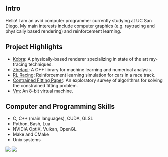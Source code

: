 ## Intro

Hello! I am an avid computer programmer currently studying at UC San Diego. My main interests include computer graphics (e.g. raytracing and physically based rendering) and reinforcement learning.

## Project Highlights

- [Kobra](https://github.com/vedavamadathil/kobra): A physically-based renderer specializing in state of the art ray-tracing techniques.
- [Zhetapi](https://github.com/vedavamadathil/zhetapi): A C++ library for machine learning and numerical analysis.
- [RL Racing](https://github.com/vedavamadathil/rl-racing): Reinforcement learning simulation for cars in a race track.
- [Contrained Fitting Paper](https://github.com/vedavamadathil/constrained-fitting): An exploratory survey of algorithms for solving the constrained fitting problem.
- [Vm](https://github.com/vedavamadathil/vm): An 8-bit virtual machine.


## Computer and Programming Skills

- C, C++ (main languages), CUDA, GLSL
- Python, Bash, Lua
- NVIDIA OptiX, Vulkan, OpenGL
- Make and CMake
- Unix systems

![](https://github-readme-stats.vercel.app/api?username=vedavamadathil&show_icons=true&line_height=35) ![](https://github-readme-stats.vercel.app/api/top-langs/?username=vedavamadathil&hide_title=true)
